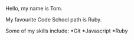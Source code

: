 Hello, my name is Tom.

My favourite Code School path is Ruby.

Some of my skills include:
*Git
*Javascript
*Ruby
